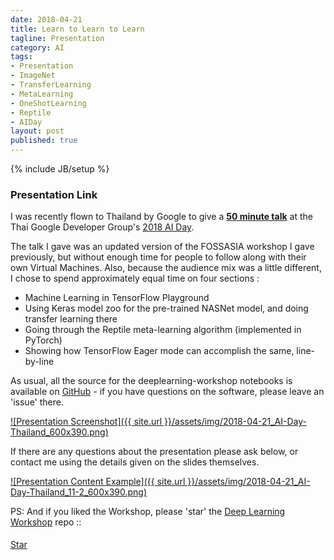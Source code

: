 ```yaml
---
date: 2018-04-21
title: Learn to Learn to Learn
tagline: Presentation
category: AI
tags:
- Presentation
- ImageNet
- TransferLearning
- MetaLearning
- OneShotLearning
- Reptile
- AIDay
layout: post
published: true
---
```

{% include JB/setup %}



### Presentation Link

I was recently flown to Thailand by Google to give a  <strong><a href="http://redcatlabs.com/2018-04-21_AI-Day-Thailand/" target="_blank">
50 minute talk</a></strong> at the Thai Google Developer Group's [2018 AI Day](http://redcatlabs.com/2018-04-21_AI-Day-Thailand/).

The talk I gave was an updated version of the FOSSASIA workshop I gave previously, but without
enough time for people to follow along with their own Virtual Machines.  Also, because the 
audience mix was a little different, I chose to spend approximately equal time on four sections : 

*  Machine Learning in TensorFlow Playground
*  Using Keras model zoo for the pre-trained NASNet model, and doing transfer learning there
*  Going through the Reptile meta-learning algorithm (implemented in PyTorch)
*  Showing how TensorFlow Eager mode can accomplish the same, line-by-line

As usual, all the source for the deeplearning-workshop notebooks 
is available on <a href="https://github.com/mdda/deep-learning-workshop" target="_blank">GitHub</a> - 
if you have questions on the software, please leave an 'issue' there.

<a href="http://redcatlabs.com/2018-04-21_AI-Day-Thailand/" target="_blank">
![Presentation Screenshot]({{ site.url }}/assets/img/2018-04-21_AI-Day-Thailand_600x390.png)
</a>

If there are any questions about the presentation please ask below, 
or contact me using the details given on the slides themselves.

<a href="http://redcatlabs.com/2018-04-21_AI-Day-Thailand/#/11/2" target="_blank">
![Presentation Content Example]({{ site.url }}/assets/img/2018-04-21_AI-Day-Thailand_11-2_600x390.png)
</a>


<!--
wmctrl -r "AI Day - Thailand 2018 - Mozilla Firefox" -e 0,-1,-1,1280,908 # Screenshot, CopyImage, Gimp-NewImageFromClipboard : 1280x832 Resize: 600x390

### Video Link

The presentation was kindly <a href="https://engineers.sg/video/deep-learning-d-i-y-workshop-fossasia-2018--2455" target="_blank">recorded by Engineers.sg</a>.
!-->

PS:  And if you liked the Workshop, please 'star' the <a href="https://github.com/mdda/deep-learning-workshop" target="_blank">Deep Learning Workshop</a> repo ::
<!-- From :: https://buttons.github.io/ -->
<!-- Place this tag where you want the button to render. -->
<span style="position:relative;top:5px;">
<a aria-label="Star mdda/deep-learning-workshop on GitHub" data-count-aria-label="# stargazers on GitHub" data-count-api="/repos/mdda/deep-learning-workshop#stargazers_count" data-count-href="/mdda/deep-learning-workshop/stargazers" data-icon="octicon-star" href="https://github.com/mdda/deep-learning-workshop" class="github-button">Star</a>
<!-- Place this tag right after the last button or just before your close body tag. -->
<script async defer id="github-bjs" src="https://buttons.github.io/buttons.js"></script>
</span>





